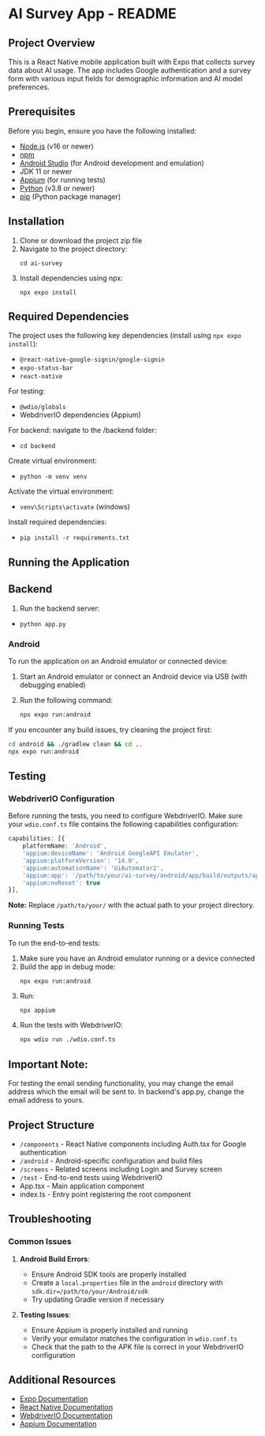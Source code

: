 # AI Survey App - README

## Project Overview

This is a React Native mobile application built with Expo that collects survey data about AI usage. The app includes Google authentication and a survey form with various input fields for demographic information and AI model preferences.

## Prerequisites

Before you begin, ensure you have the following installed:

- [Node.js](https://nodejs.org/) (v16 or newer)
- [npm](https://www.npmjs.com/) 
- [Android Studio](https://developer.android.com/studio) (for Android development and emulation)
- JDK 11 or newer
- [Appium](https://appium.io/) (for running tests)
- [Python](https://www.python.org/) (v3.8 or newer)
- [pip](https://pip.pypa.io/en/stable/) (Python package manager)

## Installation

1. Clone or download the project zip file
2. Navigate to the project directory:
   ```
   cd ai-survey
   ```
3. Install dependencies using npx:
   ```
   npx expo install
   ```

## Required Dependencies

The project uses the following key dependencies (install using `npx expo install`):

- `@react-native-google-signin/google-signin`
- `expo-status-bar`
- `react-native`

For testing:
- `@wdio/globals`
- WebdriverIO dependencies (Appium)

For backend: navigate to the /backend folder:
- `cd backend`

Create virtual environment:
- `python -m venv venv`

Activate the virtual environment:
- `venv\Scripts\activate` (windows)

Install required dependencies:
- `pip install -r requirements.txt` 


## Running the Application

## Backend

1. Run the backend server:
- `python app.py` 

### Android

To run the application on an Android emulator or connected device:

1. Start an Android emulator or connect an Android device via USB (with debugging enabled)

2. Run the following command:
   ```bash
   npx expo run:android
   ```

If you encounter any build issues, try cleaning the project first:
```bash
cd android && ./gradlew clean && cd ..
npx expo run:android
```

## Testing

### WebdriverIO Configuration

Before running the tests, you need to configure WebdriverIO. Make sure your `wdio.conf.ts` file contains the following capabilities configuration:

```typescript
capabilities: [{
    platformName: 'Android',
    'appium:deviceName': 'Android GoogleAPI Emulator',
    'appium:platformVersion': '14.0',
    'appium:automationName': 'UiAutomator2',
    'appium:app': '/path/to/your/ai-survey/android/app/build/outputs/apk/debug/app-debug.apk',
    'appium:noReset': true
}],
```

**Note:** Replace `/path/to/your/` with the actual path to your project directory.

### Running Tests

To run the end-to-end tests:

1. Make sure you have an Android emulator running or a device connected
2. Build the app in debug mode:
   ```bash
   npx expo run:android
   ```
3. Run:
   ```
   npx appium
   ```
3. Run the tests with WebdriverIO:
   ```bash
   npx wdio run ./wdio.conf.ts
   ```

## Important Note:
For testing the email sending functionality, you may change the email address which the email will be sent to.
In backend's app.py, change the email address to yours.

## Project Structure

- `/components` - React Native components including Auth.tsx for Google authentication
- `/android` - Android-specific configuration and build files
- `/screens` - Related screens including Login and Survey screen
- `/test` - End-to-end tests using WebdriverIO
- App.tsx - Main application component
- index.ts - Entry point registering the root component

## Troubleshooting

### Common Issues

1. **Android Build Errors**:
   - Ensure Android SDK tools are properly installed
   - Create a `local.properties` file in the `android` directory with `sdk.dir=/path/to/your/Android/sdk`
   - Try updating Gradle version if necessary

2. **Testing Issues**:
   - Ensure Appium is properly installed and running
   - Verify your emulator matches the configuration in `wdio.conf.ts`
   - Check that the path to the APK file is correct in your WebdriverIO configuration


## Additional Resources

- [Expo Documentation](https://docs.expo.dev/)
- [React Native Documentation](https://reactnative.dev/docs/getting-started)
- [WebdriverIO Documentation](https://webdriver.io/docs/gettingstarted)
- [Appium Documentation](https://appium.io/docs/en/about-appium/intro/)
